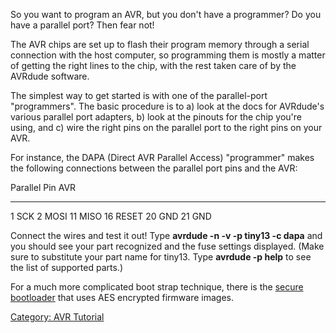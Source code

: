 So you want to program an AVR, but you don't have a programmer? Do you
have a parallel port? Then fear not!

The AVR chips are set up to flash their program memory through a serial
connection with the host computer, so programming them is mostly a
matter of getting the right lines to the chip, with the rest taken care
of by the AVRdude software.

The simplest way to get started is with one of the parallel-port
"programmers". The basic procedure is to a) look at the docs for
AVRdude's various parallel port adapters, b) look at the pinouts for the
chip you're using, and c) wire the right pins on the parallel port to
the right pins on your AVR.

For instance, the DAPA (Direct AVR Parallel Access) "programmer" makes
the following connections between the parallel port pins and the AVR:

  Parallel Pin   AVR
  -------------- -------
  1              SCK
  2              MOSI
  11             MISO
  16             RESET
  20             GND
  21             GND

Connect the wires and test it out! Type **avrdude -n -v -p tiny13 -c
dapa** and you should see your part recognized and the fuse settings
displayed. (Make sure to substitute your part name for tiny13. Type
**avrdude -p help** to see the list of supported parts.)

For a much more complicated boot strap technique, there is the [secure
bootloader](secure_bootloader) that uses AES encrypted
firmware images.

[Category: AVR Tutorial](Category:_AVR_Tutorial)
